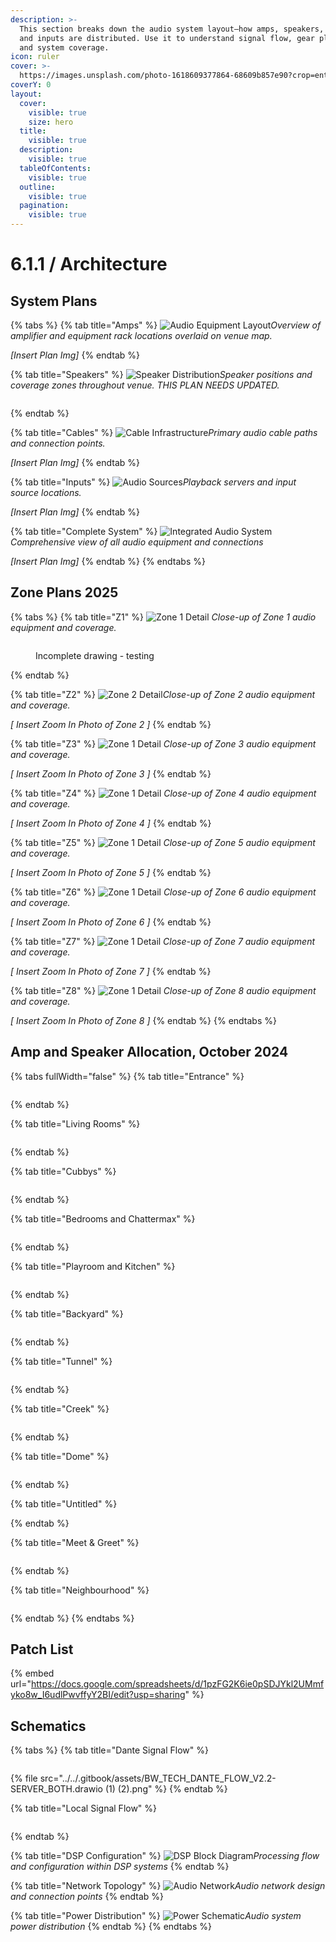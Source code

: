 ```yaml
---
description: >-
  This section breaks down the audio system layout—how amps, speakers, cabling,
  and inputs are distributed. Use it to understand signal flow, gear placement,
  and system coverage.
icon: ruler
cover: >-
  https://images.unsplash.com/photo-1618609377864-68609b857e90?crop=entropy&cs=srgb&fm=jpg&ixid=M3wxOTcwMjR8MHwxfHNlYXJjaHw0fHxhdWRpb3xlbnwwfHx8fDE3NDU5OTQ1NDF8MA&ixlib=rb-4.0.3&q=85
coverY: 0
layout:
  cover:
    visible: true
    size: hero
  title:
    visible: true
  description:
    visible: true
  tableOfContents:
    visible: true
  outline:
    visible: true
  pagination:
    visible: true
---
```


# 6.1.1 / Architecture

## System Plans

{% tabs %}
{% tab title="Amps" %}
![Audio Equipment Layout](../../6.-systems/6.1-audio/path-to-equipment-overlay.jpg)_Overview of amplifier and equipment rack locations overlaid on venue map._

_\[Insert Plan Img]_
{% endtab %}

{% tab title="Speakers" %}
![Speaker Distribution](../../6.-systems/6.1-audio/path-to-speaker-layout.jpg)_Speaker positions and coverage zones throughout venue. THIS PLAN NEEDS UPDATED._

<figure><img src="../../.gitbook/assets/BW_Speaker Number Plan.png" alt=""><figcaption></figcaption></figure>
{% endtab %}

{% tab title="Cables" %}
![Cable Infrastructure](../../6.-systems/6.1-audio/path-to-cable-paths.jpg)_Primary audio cable paths and connection points._

_\[Insert Plan Img]_
{% endtab %}

{% tab title="Inputs" %}
![Audio Sources](../../6.-systems/6.1-audio/path-to-source-equipment.jpg)_Playback servers and input source locations._

_\[Insert Plan Img]_
{% endtab %}

{% tab title="Complete System" %}
![Integrated Audio System](../../6.-systems/6.1-audio/path-to-complete-system.jpg)_Comprehensive view of all audio equipment and connections_



_\[Insert Plan Img]_
{% endtab %}
{% endtabs %}

## Zone Plans 2025

{% tabs %}
{% tab title="Z1" %}
![Zone 1 Detail](../../6.-systems/6.1-audio/path-to-zone1-detail.jpg) _Close-up of Zone 1 audio equipment and coverage._

<figure><img src="../../.gitbook/assets/HVKBW_AUDIO_MAP_Z1.MM.jpg" alt=""><figcaption><p>Incomplete drawing - testing</p></figcaption></figure>


{% endtab %}

{% tab title="Z2" %}
![Zone 2 Detail](../../6.-systems/6.1-audio/path-to-zone2-detail.jpg)_Close-up of Zone 2 audio equipment and coverage._

_\[ Insert Zoom In Photo of Zone 2 ]_
{% endtab %}

{% tab title="Z3" %}
![Zone 1 Detail](../../6.-systems/6.1-audio/path-to-zone1-detail.jpg) _Close-up of Zone 3 audio equipment and coverage._

_\[ Insert Zoom In Photo of Zone 3 ]_
{% endtab %}

{% tab title="Z4" %}
![Zone 1 Detail](../../6.-systems/6.1-audio/path-to-zone1-detail.jpg) _Close-up of Zone 4 audio equipment and coverage._

_\[ Insert Zoom In Photo of Zone 4 ]_
{% endtab %}

{% tab title="Z5" %}
![Zone 1 Detail](../../6.-systems/6.1-audio/path-to-zone1-detail.jpg) _Close-up of Zone 5 audio equipment and coverage._

_\[ Insert Zoom In Photo of Zone 5 ]_
{% endtab %}

{% tab title="Z6" %}
![Zone 1 Detail](../../6.-systems/6.1-audio/path-to-zone1-detail.jpg) _Close-up of Zone 6 audio equipment and coverage._

_\[ Insert Zoom In Photo of Zone 6 ]_
{% endtab %}

{% tab title="Z7" %}
![Zone 1 Detail](../../6.-systems/6.1-audio/path-to-zone1-detail.jpg) _Close-up of Zone 7 audio equipment and coverage._

_\[ Insert Zoom In Photo of Zone 7 ]_
{% endtab %}

{% tab title="Z8" %}
![Zone 1 Detail](../../6.-systems/6.1-audio/path-to-zone1-detail.jpg) _Close-up of Zone 8 audio equipment and coverage._

_\[ Insert Zoom In Photo of Zone 8 ]_
{% endtab %}
{% endtabs %}

## Amp and Speaker Allocation, October 2024

{% tabs fullWidth="false" %}
{% tab title="Entrance" %}
<figure><img src="../../.gitbook/assets/1.Entrance.png" alt=""><figcaption></figcaption></figure>
{% endtab %}

{% tab title="Living Rooms" %}
<figure><img src="../../.gitbook/assets/2.Living Rooms.png" alt=""><figcaption></figcaption></figure>
{% endtab %}

{% tab title="Cubbys" %}
<figure><img src="../../.gitbook/assets/3.Cubby.png" alt=""><figcaption></figcaption></figure>
{% endtab %}

{% tab title="Bedrooms and Chattermax" %}
<figure><img src="../../.gitbook/assets/4.Bedroom and Chattermax.png" alt=""><figcaption></figcaption></figure>
{% endtab %}

{% tab title="Playroom and Kitchen" %}
<figure><img src="../../.gitbook/assets/5.Kitchen and Playroom (1).png" alt=""><figcaption></figcaption></figure>
{% endtab %}

{% tab title="Backyard" %}
<figure><img src="../../.gitbook/assets/6.Backyard.png" alt=""><figcaption></figcaption></figure>
{% endtab %}

{% tab title="Tunnel" %}
<figure><img src="../../.gitbook/assets/tunnel (1).png" alt=""><figcaption></figcaption></figure>
{% endtab %}

{% tab title="Creek" %}
<figure><img src="../../.gitbook/assets/8.Creek (1).png" alt=""><figcaption></figcaption></figure>
{% endtab %}

{% tab title="Dome" %}
<figure><img src="../../.gitbook/assets/11.Dome.png" alt=""><figcaption></figcaption></figure>
{% endtab %}

{% tab title="Untitled" %}

{% endtab %}

{% tab title="Meet & Greet" %}
<figure><img src="../../.gitbook/assets/9.MeetAndGreet.png" alt=""><figcaption></figcaption></figure>
{% endtab %}

{% tab title="Neighbourhood" %}
<figure><img src="../../.gitbook/assets/10.Neighbourhood.png" alt=""><figcaption></figcaption></figure>
{% endtab %}
{% endtabs %}

## Patch List

{% embed url="https://docs.google.com/spreadsheets/d/1pzFG2K6ie0pSDJYkl2UMmfyko8w_I6udlPwvffyY2BI/edit?usp=sharing" %}

## Schematics

{% tabs %}
{% tab title="Dante Signal Flow" %}
<figure><img src="../../.gitbook/assets/BW_TECH_DANTE_FLOW_V2.2-SERVER_BOTH.drawio (1).png" alt=""><figcaption></figcaption></figure>

{% file src="../../.gitbook/assets/BW_TECH_DANTE_FLOW_V2.2-SERVER_BOTH.drawio (1) (2).png" %}
{% endtab %}

{% tab title="Local Signal Flow" %}
<figure><img src="../../.gitbook/assets/BW_TECH_DANTE_FLOW_V2.2-LOCAL.drawio (1).png" alt=""><figcaption></figcaption></figure>
{% endtab %}

{% tab title="DSP Configuration" %}
![DSP Block Diagram](../../6.-systems/6.1-audio/path-to-dsp-diagram.jpg)_Processing flow and configuration within DSP systems_
{% endtab %}

{% tab title="Network Topology" %}
![Audio Network](../../6.-systems/6.1-audio/path-to-network-diagram.jpg)_Audio network design and connection points_
{% endtab %}

{% tab title="Power Distribution" %}
![Power Schematic](../../6.-systems/6.1-audio/path-to-power-diagram.jpg)_Audio system power distribution_
{% endtab %}
{% endtabs %}

